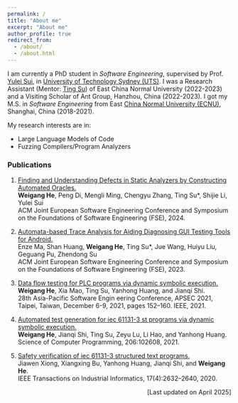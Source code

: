 ```yaml
---
permalink: /
title: "About me"
excerpt: "About me"
author_profile: true
redirect_from: 
  - /about/
  - /about.html
---
```

I am currently a PhD student in *Software Engineering*, supervised by Prof. [Yulei Sui](https://yuleisui.github.io/), in [ University of Technology Sydney (UTS)](https://www.uts.edu.au/). 
I was a Research Assistant (Mentor: [Ting Su](https://tingsu.github.io/)) of East China Normal University (2022-2023) and a Visiting Scholar of Ant Group, Hanzhou, China (2022-2023). I got my M.S. in *Software Engineering* from East [China Normal University (ECNU)](https://english.ecnu.edu.cn/), Shanghai, China (2018-2021).


<!-- <p align="center" > <b> <i> <big> "To err is human, but to really foul things up you need a computer." </big> </i></b></p>
<p align="right"> - Paul R. Ehrlich </p> -->

My research interests are in: 
- Large Language Models of Code
- Fuzzing Compilers/Program Analyzers

<!-- ### Research Programs
#### Testing Static Analysis Tools. (Mar.2022 – Aug.2023)
Aims to design an effective fuzzing test scheme to automatically find false negatives, false positives and tool crash defects of the static analysis tools within Ant group and Alibaba.

#### [Aiding Diagnosing Automated GUI Testing Tools for Android.](https://github.com/the-themis-benchmarks/home/tree/industrial_tools_evaluation) (Jul.2021 – Aug.2022)
Design and implementation of a tool to automatically instrument benchmarking apps and measure the
testing effects of automated testing tool on the benchmark.

#### [Automated Test Case Generation for PLC Programs.](https://github.com/Geoffrey1014/ST_DSE) (Jul.2019 – Jun.2021)
Design and implementation of algorithms to generate high-coverage unit test cases of PLC program for control flow and data flow coverage criteria based on dynamic symbolic execution. -->

<!-- #### Translation from the Simulink Model to the NuSVM Model. (Feb.2020 – Oct.2020)
Implementation of a tool to automatically translate airborne Simulink models to the NuSVM models to verify specifications.

#### Formal Analysis and Verification of Airborne Software Based on DO-333. (Nov.2018 – May.2019)
Utilizing the Air Data Computer software as the research object and applying different formal methods to verify software life-cycle artifacts to illustrate the formal methods and tools available in the verification process of airborne software. -->


### Publications
1. [Finding and Understanding Defects in Static Analyzers by Constructing Automated Oracles.](https://tingsu.github.io/files/fse24-sa-find-bugs.pdf)  <br>
**Weigang He**, Peng Di, Mengli Ming, Chengyu Zhang, Ting Su*, Shijie Li, Yulei Sui  <br>
ACM Joint European Software Engineering Conference and Symposium on the Foundations of Software Engineering (FSE), 2024.

1. [Automata-based Trace Analysis for Aiding Diagnosing GUI Testing Tools for Android.](https://tingsu.github.io/files/fse23-DDroid.pdf)  <br>
Enze Ma, Shan Huang, **Weigang He**, Ting Su*, Jue Wang, Huiyu Liu, Geguang Pu, Zhendong Su  <br>
ACM Joint European Software Engineering Conference and Symposium on the Foundations of Software Engineering (FSE), 2023.

1. [Data flow testing for PLC programs via dynamic symbolic execution.](https://ieeexplore.ieee.org/document/9712019)  <br>
**Weigang He**, Xia Mao, Ting Su, Yanhong Huang, and Jianqi Shi. <br>
28th Asia-Pacific Software Engin eering Conference, APSEC 2021, Taipei, Taiwan, December 6-9, 2021, pages 152–160. IEEE, 2021.

1. [Automated test generation for iec 61131-3 st programs via dynamic symbolic execution.](https://www.sciencedirect.com/science/article/pii/S0167642321000010)<br>
   **Weigang He**, Jianqi Shi, Ting Su, Zeyu Lu, Li Hao, and Yanhong Huang. <br>
   Science of Computer Programming, 206:102608, 2021.

2. [Safety verification of iec 61131-3 structured text programs.](https://ieeexplore.ieee.org/document/9107345) <br>
   Jiawen Xiong, Xiangxing Bu, Yanhong Huang, Jianqi Shi, and **Weigang He**. <br>
   IEEE Transactions on Industrial Informatics, 17(4):2632–2640, 2020.


<p align="right"> [Last updated on April 2025] </p>



